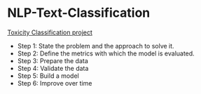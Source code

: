# NLP-Text-Classification
[Toxicity Classification project](https://www.kaggle.com/c/jigsaw-toxic-comment-classification-challenge)

- Step 1: State the problem and the approach to solve it.
- Step 2: Define the metrics with which the model is evaluated.
- Step 3: Prepare the data
- Step 4: Validate the data
- Step 5: Build a model
- Step 6: Improve over time
